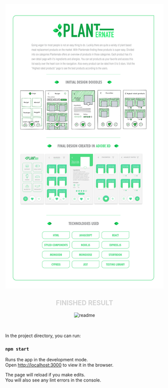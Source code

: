<img src="https://raw.githubusercontent.com/denniswitzel/capstone-project/master/src/images/readme-planternate.jpg" alt="readme"/>

<h2 align="center"><span style="color:lightgrey;">FINISHED RESULT</span></h2>
<p align="center">
<img src="https://raw.githubusercontent.com/denniswitzel/capstone-project/master/src/images/ezgif-6-bbf99b4b45c5.gif" alt="readme"/>
</p>

<br />
<br />
In the project directory, you can run:

### `npm start`

Runs the app in the development mode.<br />
Open [http://localhost:3000](http://localhost:3000) to view it in the browser.

The page will reload if you make edits.<br />
You will also see any lint errors in the console.
